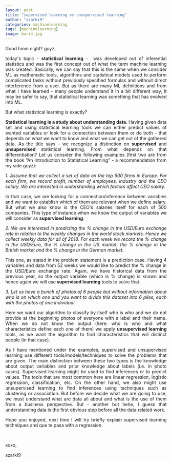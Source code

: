 ```yaml
---
layout: post
title: "supervised learning vs unsupervised learning"
author: "szarki9"
categories: machinelearning
tags: [machinelearning]
image: bari4.jpg
---
```


<p>Good hmm night? guyz,</p><p align="justify">today's topic - <b>statistical learning</b> -  was developed out of inferential statistics and was the first concept out of what the term machine learning was created. Basically, we can say that this is the same when we consider ML as mathematic tools, algorithms and statistical models used to perform complicated tasks without previously specified formulas and without direct interference from a user. But as there are many ML definitions and from what I have learned - many people understand it in a bit different way, it may be safer to say, that statistical learning was something that has evolved into ML. </p><p align="justify">But what statistical learning is exactly?</p><p align="justify"><b>Statistical learning is a study about understanding data</b>. Having given data set and using statistical learning tools we can either predict values of wanted variables or look for a connection between them or do both - that depends on what we want to know and what we can get out of the gathered data. As the title says - we recognize a distinction on <b>supervised</b> and <b>unsupervised </b>statistical learning. From what depends on that differentiation? Let us consider the following examples (first two are from the book ”An Introduction to Statistical Learning” - a recommendation from my side guyz):</p><p align="justify"><i>1. Assume that we collect a set of data on the top 500 firms in Europe. For each firm, we record profit, number of employees, industry and the CEO salary. We are interested in understanding which factors affect CEO salary. </i></p><p align="justify">In that case, we are looking for a connection/inference between variables and we want to establish which of them are relevant when we define salary. But what we also know is the CEO's salaries itself for each of 500 companies. This type of instance when we know the output of variables we will consider as <b>supervised learning</b>.</p><p align="justify"><i>2. We are interested in predicting the % change in the USD/Euro exchange rate in relation to the weekly changes in the world stock markets. Hence we collect weekly data for all of 2018. For each week we record the % change in the USD/Euro, the % change in the US market, the % change in the British market and the % change in the German market.</i></p><p align="justify">This one, as stated in the problem statement is a prediction case. Having 4 variables and data from 52 weeks we would like to predict the % change in the USD/Euro exchange rate. Again, we have historical data from the previous year, so the output variable (which is % change) is known and hence again we will use<b> supervised learning</b> tools to solve that.</p><p align="justify"><i>3. Let us have a bunch of photos of 6 people but without information about who is on which one and you want to divide this dataset into 6 piles, each with the photos of one individual.

</i></p><p align="justify">Here we want our algorithm to classify by itself who is who and we do not provide at the beginning photos of everyone with a label and their name. When we do not know the output (here: who is who and what characteristics define each one of them) we apply <b>unsupervised learning </b>tools, as we want the algorithm to find characteristics that will distinct people (in that case).</p><p align="justify">As I have mentioned under the examples, supervised and unsupervised learning use different tools/models/techniques to solve the problems that are given. The main distinction between these two types is the knowledge about output variables and prior knowledge about labels (i.e. in photo cases). Supervised learning might be used to find inferences or to predict values. The tools that are most common here are linear regression, logistic regression, classification, etc. On the other hand, we also might use unsupervised learning to find inferences using techniques such as clustering or association. But before we decide what we are going to use, we must understand what are data all about and what is the use of them from a business perspective. But - another but hehe, I guess that understanding data is the first obvious step before all the data related work.</p><p align="justify">Hope you enjoyed, next time I will try briefly explain supervised learning techniques and que te pasa with a regression.</p><p><br></p><p>xoxo,</p><p>szarki9</p>